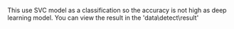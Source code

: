 This use SVC model as a classification so the accuracy is not high as deep learning model. You can view the result in the 'data\detect\result'
